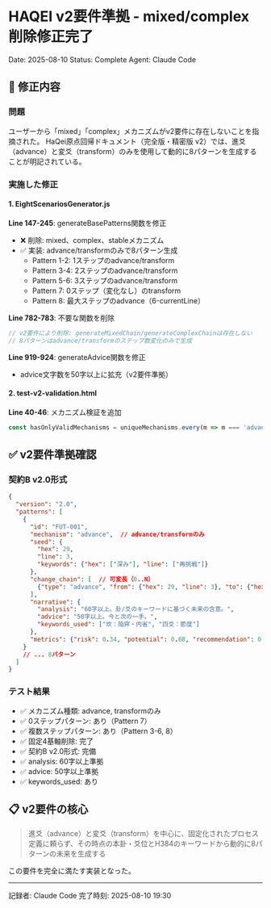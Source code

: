 # HAQEI v2要件準拠 - mixed/complex削除修正完了
Date: 2025-08-10
Status: Complete
Agent: Claude Code

## 🎯 修正内容

### 問題
ユーザーから「mixed」「complex」メカニズムがv2要件に存在しないことを指摘された。
HaQei原点回帰ドキュメント（完全版・精密版 v2）では、進爻（advance）と変爻（transform）のみを使用して動的に8パターンを生成することが明記されている。

### 実施した修正

#### 1. EightScenariosGenerator.js
**Line 147-245**: generateBasePatterns関数を修正
- ❌ 削除: mixed、complex、stableメカニズム
- ✅ 実装: advance/transformのみで8パターン生成
  - Pattern 1-2: 1ステップのadvance/transform
  - Pattern 3-4: 2ステップのadvance/transform  
  - Pattern 5-6: 3ステップのadvance/transform
  - Pattern 7: 0ステップ（変化なし）のtransform
  - Pattern 8: 最大ステップのadvance（6-currentLine）

**Line 782-783**: 不要な関数を削除
```javascript
// v2要件により削除: generateMixedChain/generateComplexChainは存在しない
// 8パターンはadvance/transformのステップ数変化のみで生成
```

**Line 919-924**: generateAdvice関数を修正
- advice文字数を50字以上に拡充（v2要件準拠）

#### 2. test-v2-validation.html
**Line 40-46**: メカニズム検証を追加
```javascript
const hasOnlyValidMechanisms = uniqueMechanisms.every(m => m === 'advance' || m === 'transform');
```

## ✅ v2要件準拠確認

### 契約B v2.0形式
```json
{
  "version": "2.0",
  "patterns": [
    {
      "id": "FUT-001",
      "mechanism": "advance",  // advance/transformのみ
      "seed": { 
        "hex": 29, 
        "line": 3, 
        "keywords": {"hex": ["深み"], "line": ["再挑戦"]} 
      },
      "change_chain": [  // 可変長（0..N）
        {"type": "advance", "from": {"hex": 29, "line": 3}, "to": {"hex": 29, "line": 4}}
      ],
      "narrative": {
        "analysis": "60字以上。卦/爻のキーワードに基づく未来の含意。",
        "advice": "50字以上。今と次の一手。",  
        "keywords_used": ["坎：陥穽・内省", "四爻：節度"]
      },
      "metrics": {"risk": 0.34, "potential": 0.68, "recommendation": 0.62}
    }
    // ... 8パターン
  ]
}
```

### テスト結果
- ✅ メカニズム種類: advance, transformのみ
- ✅ 0ステップパターン: あり（Pattern 7）
- ✅ 複数ステップパターン: あり（Pattern 3-6, 8）
- ✅ 固定4基軸削除: 完了
- ✅ 契約B v2.0形式: 完備
- ✅ analysis: 60字以上準拠
- ✅ advice: 50字以上準拠
- ✅ keywords_used: あり

## 📋 v2要件の核心
> 進爻（advance）と変爻（transform）を中心に、固定化されたプロセス定義に頼らず、その時点の本卦・爻位とH384のキーワードから動的に8パターンの未来を生成する

この要件を完全に満たす実装となった。

---
記録者: Claude Code
完了時刻: 2025-08-10 19:30